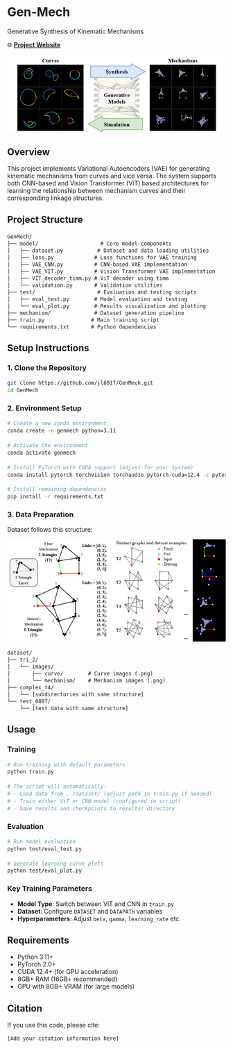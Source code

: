 # Gen-Mech
Generative Synthesis of Kinematic Mechanisms

🌐 **[Project Website](https://jl6017.github.io/GenMech/)**

![Concept Overview](static/concept.png)

## Overview
This project implements Variational Autoencoders (VAE) for generating kinematic mechanisms from curves and vice versa. The system supports both CNN-based and Vision Transformer (ViT) based architectures for learning the relationship between mechanism curves and their corresponding linkage structures.

## Project Structure
```
GenMech/
├── model/                    # Core model components
│   ├── dataset.py           # Dataset and data loading utilities
│   ├── loss.py             # Loss functions for VAE training
│   ├── VAE_CNN.py          # CNN-based VAE implementation
│   ├── VAE_VIT.py          # Vision Transformer VAE implementation
│   ├── VIT_decoder_timm.py # ViT decoder using timm
│   └── validation.py       # Validation utilities
├── test/                    # Evaluation and testing scripts
│   ├── eval_test.py        # Model evaluation and testing
│   └── eval_plot.py        # Results visualization and plotting
├── mechanism/              # Dataset generation pipeline
├── train.py               # Main training script
└── requirements.txt       # Python dependencies
```

## Setup Instructions

### 1. Clone the Repository
```bash
git clone https://github.com/jl6017/GenMech.git
cd GenMech
```

### 2. Environment Setup
```bash
# Create a new conda environment
conda create -n genmech python=3.11

# Activate the environment
conda activate genmech

# Install PyTorch with CUDA support (adjust for your system)
conda install pytorch torchvision torchaudio pytorch-cuda=12.4 -c pytorch -c nvidia

# Install remaining dependencies
pip install -r requirements.txt
```

### 3. Data Preparation
Dataset follows this structure:

![Dataset Structure](static/dataset.png)

```
dataset/
├── tri_2/
│   └── images/
│       ├── curve/        # Curve images (.png)
│       └── mechanism/    # Mechanism images (.png)
├── complex_t4/
│   └── [subdirectories with same structure]
└── test_0807/
    └── [test data with same structure]
```

## Usage

### Training
```bash
# Run training with default parameters
python train.py

# The script will automatically:
# - Load data from ../dataset/ (adjust path in train.py if needed)
# - Train either ViT or CNN model (configured in script)
# - Save results and checkpoints to results/ directory
```

### Evaluation
```bash
# Run model evaluation
python test/eval_test.py

# Generate learning curve plots
python test/eval_plot.py
```

### Key Training Parameters
- **Model Type**: Switch between ViT and CNN in `train.py`
- **Dataset**: Configure `DATASET` and `DATAPATH` variables
- **Hyperparameters**: Adjust `beta`, `gamma`, `learning_rate` etc.

## Requirements
- Python 3.11+
- PyTorch 2.0+
- CUDA 12.4+ (for GPU acceleration)
- 8GB+ RAM (16GB+ recommended)
- GPU with 8GB+ VRAM (for large models)

## Citation
If you use this code, please cite:
```
[Add your citation information here]
```
